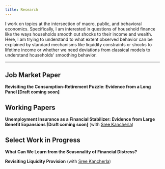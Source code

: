 ```yaml
---
title: Research
---
```


I work on topics at the intersection of macro, public, and behavioral economics. Specifically, I am interested in questions of household finance like the ways households smooth out shocks to their income and wealth. Here, I am trying to understand to what extent observed behavior can be explained by standard mechanisms like liquidity constraints or shocks to lifetime income or whether we need deviations from classical models to understand households' smoothing behavior. 

---
## Job Market Paper

**Revisiting the Consumption-Retirement Puzzle: Evidence from a Long Panel [Draft coming soon]**


## Working Papers

**Unemployment Insurance as a Financial Stabilizer: Evidence from Large Benefit Expansions [Draft coming soon]** (with [Sree Kancherla](https://sreekancherla.github.io/))


## Select Work in Progress

**What Can We Learn from the Seasonality of Financial Distress?**

**Revisiting Liquidity Provision** (with [Sree Kancherla](https://sreekancherla.github.io/))
